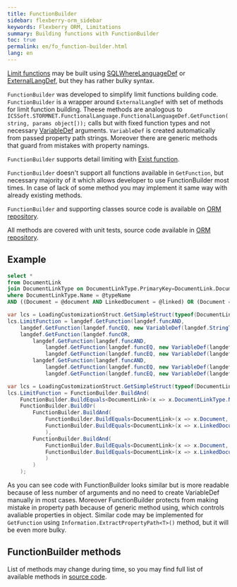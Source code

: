 ```yaml
--- 
title: FunctionBuilder 
sidebar: flexberry-orm_sidebar 
keywords: Flexberry ORM, Limitations 
summary: Building functions with FunctionBuilder
toc: true 
permalink: en/fo_function-builder.html 
lang: en 
--- 
```


[Limit functions](fo_limit-function.html) may be built using [SQLWhereLanguageDef](fo_function-list.html) or [ExternalLangDef](fo_external-lang-def.html), but they has rather bulky syntax.

`FunctionBuilder` was developed to simplify limit functions building code. `FunctionBuilder` is a wrapper around `ExternalLangDef` with set of methods for limit function building. Theese methods are analogous to `ICSSoft.STORMNET.FunctionalLanguage.FunctionalLanguageDef.GetFunction(string, params object[));` calls but with fixed function types and not necessary [VariableDef](fo_variable-def.html) arguments. `VariableDef` is created automatically from passed property path strings. Moreover there are generic methods that guard from mistakes with property namings.

`FunctionBuilder` supports detail limiting with [Exist function](fo_exist-details.html).

`FunctionBuilder` doesn't support all functions available in `GetFunction`, but necessary majority of it which allows developer to use FunctionBuilder most times. In case of lack of some method you may implement it same way with already existing methods.

`FunctionBuilder` and supporting classes source code is available on [ORM repository](https://github.com/Flexberry/NewPlatform.Flexberry.ORM/tree/develop/ExternalLangDef/FunctionBuilder).

All methods are covered with unit tests, source code available in [ORM repository](https://github.com/Flexberry/NewPlatform.Flexberry.ORM/tree/develop/NewPlatform.Flexberry.ORM.Tests/ICSSoft.STORMNET.FunctionalLanguage).

## Example

``` sql
select * 
from DocumentLink 
join DocumentLinkType on DocumentLinkType.PrimaryKey=DocumentLink.DocumentLinkType
where DocumentLinkType.Name = @typeName
AND ((Document = @document AND LinkedDocument = @linked) OR (Document = @linked AND LinkedDocument = @document))
```

```csharp
var lcs = LoadingCustomizationStruct.GetSimpleStruct(typeof(DocumentLink), DocumentLink.Views.DocumentLinkE);
lcs.LimitFunction = langdef.GetFunction(langdef.funcAND,
	langdef.GetFunction(langdef.funcEQ, new VariableDef(langdef.StringType, "DocumentLinkType.Name"), typeName),
	langdef.GetFunction(langdef.funcOR,
		langdef.GetFunction(langdef.funcAND, 
			langdef.GetFunction(langdef.funcEQ, new VariableDef(langdef.GuidType, "Document"), document.__PrimaryKey),
			langdef.GetFunction(langdef.funcEQ, new VariableDef(langdef.GuidType, "LinkedDocument"), linkedDocument.__PrimaryKey)),
		langdef.GetFunction(langdef.funcAND, 
			langdef.GetFunction(langdef.funcEQ, new VariableDef(langdef.GuidType, "Document"), linkedDocument.__PrimaryKey),
			langdef.GetFunction(langdef.funcEQ, new VariableDef(langdef.GuidType, "LinkedDocument"), document.__PrimaryKey))));
```

``` csharp
var lcs = LoadingCustomizationStruct.GetSimpleStruct(typeof(DocumentLink), DocumentLink.Views.DocumentLinkE);
lcs.LimitFunction = FunctionBuilder.BuildAnd(
	FunctionBuilder.BuildEquals<DocumentLink>(x => x.DocumentLinkType.Name, typeName),
	FunctionBuilder.BuildOr(
		FunctionBuilder.BuildAnd(
			FunctionBuilder.BuildEquals<DocumentLink>(x => x.Document, document),
			FunctionBuilder.BuildEquals<DocumentLink>(x => x.LinkedDocument, linkedDocument)
			),
		FunctionBuilder.BuildAnd(
			FunctionBuilder.BuildEquals<DocumentLink>(x => x.Document, linkedDocument),
			FunctionBuilder.BuildEquals<DocumentLink>(x => x.LinkedDocument, document)
			)
		)
	);
```

As you can see code with FunctionBuilder looks similar but is more readable because of less number of arguments and no need to create VariableDef manually in most cases. Moreover FunctionBuilder protects from making mistake in property path because of generic method using, which controls avaliable properties in object. Similar code may be implemented for `GetFunction` using `Information.ExtractPropertyPath<T>()` method, but it will be even more bulky.

## FunctionBuilder methods

List of methods may change during time, so you may find full list of available methods in [source code](https://github.com/Flexberry/NewPlatform.Flexberry.ORM/tree/develop/ExternalLangDef/FunctionBuilder).

